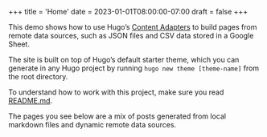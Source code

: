 +++
title = 'Home'
date = 2023-01-01T08:00:00-07:00
draft = false
+++

This demo shows how to use Hugo’s [Content Adapters](https://gohugo.io/content-management/content-adapters/) to build pages from remote data sources, such as JSON files and CSV data stored in a Google Sheet.

The site is built on top of Hugo’s default starter theme, which you can generate in any Hugo project by running `hugo new theme [theme-name]` from the root directory.

To understand how to work with this project, make sure you read [README.md](https://github.com/harrycresswell/hugo-content-adapters/blob/main/README.md).

The pages you see below are a mix of posts generated from local markdown files and dynamic remote data sources.
